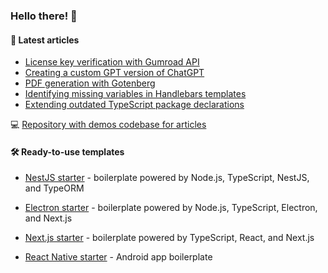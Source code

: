 ### Hello there! 👋

#### :memo: Latest articles
<!-- BLOG-POST-LIST:START -->
- [License key verification with Gumroad API](https://sevic.dev/notes/license-key-verification-gumroad-api/)
- [Creating a custom GPT version of ChatGPT](https://sevic.dev/notes/custom-gpt-chatgpt/)
- [PDF generation with Gotenberg](https://sevic.dev/notes/pdf-generation-gotenberg/)
- [Identifying missing variables in Handlebars templates](https://sevic.dev/notes/handlebars-template-missing-variables/)
- [Extending outdated TypeScript package declarations](https://sevic.dev/notes/extend-package-types/)
<!-- BLOG-POST-LIST:END -->

:computer: [Repository with demos codebase for articles](https://sevic.dev/demos)

#### 🛠️ Ready-to-use templates
- [NestJS starter](https://sevic.dev/nestjs-starter?ref=github) - boilerplate powered by Node.js, TypeScript, NestJS, and TypeORM

- [Electron starter](https://sevic.dev/electron-starter?ref=github) - boilerplate powered by Node.js, TypeScript, Electron, and Next.js

- [Next.js starter](https://sevic.dev/nextjs-starter?ref=github) - boilerplate powered by TypeScript, React, and Next.js

- [React Native starter](https://sevic.dev/react-native-starter?ref=github) - Android app boilerplate
